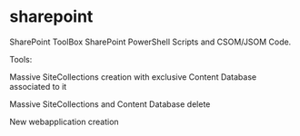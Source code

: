 # sharepoint
SharePoint ToolBox
SharePoint PowerShell Scripts and CSOM/JSOM Code.

Tools:

Massive SiteCollections creation with exclusive Content Database associated to it

Massive SiteCollections and Content Database delete

New webapplication creation

